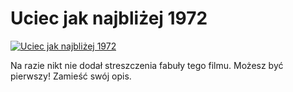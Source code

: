 Uciec jak najbliżej 1972 
=============
[![Uciec jak najbliżej 1972 ](http://vidos.pl/images/player.gif)](http://vidos.pl/uciec-jak-najblizej-1972)

 Na razie nikt nie dodał streszczenia fabuły tego filmu. Możesz być pierwszy! Zamieść swój opis.
